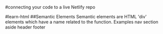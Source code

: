 #connecting your code to a live Netlify repo

#learn-html
##Semantic Elements
Semantic elements are HTML 'div' elements which have a name related to the function.
Examples
	nav
	section
	aside
	header
	footer